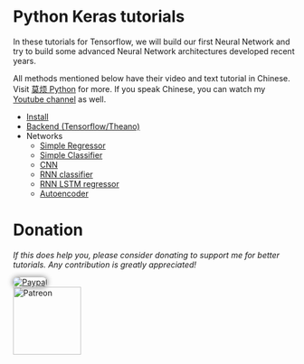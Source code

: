 # Python Keras tutorials

In these tutorials for Tensorflow, we will build our first Neural Network and try to build some advanced Neural Network architectures developed recent years.

All methods mentioned below have their video and text tutorial in Chinese. Visit [莫烦 Python](https://morvanzhou.github.io/tutorials/) for more.
If you speak Chinese, you can watch my [Youtube channel](https://www.youtube.com/channel/UCdyjiB5H8Pu7aDTNVXTTpcg) as well.


* [Install](https://github.com/MorvanZhou/tutorials/blob/master/kerasTUT/2-installation.py)
* [Backend (Tensorflow/Theano)](https://github.com/MorvanZhou/tutorials/blob/master/kerasTUT/3-backend.py)
* Networks
  * [Simple Regressor](https://github.com/MorvanZhou/tutorials/blob/master/kerasTUT/4-regressor_example.py)
  * [Simple Classifier](https://github.com/MorvanZhou/tutorials/blob/master/kerasTUT/5-classifier_example.py)
  * [CNN](https://github.com/MorvanZhou/tutorials/blob/master/kerasTUT/6-CNN_example.py)
  * [RNN classifier](https://github.com/MorvanZhou/tutorials/blob/master/kerasTUT/7-RNN_Classifier_example.py)
  * [RNN LSTM regressor](https://github.com/MorvanZhou/tutorials/blob/master/kerasTUT/8-RNN_LSTM_Regressor_example.py)
  * [Autoencoder](https://github.com/MorvanZhou/tutorials/blob/master/kerasTUT/9-Autoencoder_example.py)


# Donation

*If this does help you, please consider donating to support me for better tutorials. Any contribution is greatly appreciated!*

<div >
  <a href="https://www.paypal.com/cgi-bin/webscr?cmd=_donations&amp;business=morvanzhou%40gmail%2ecom&amp;lc=C2&amp;item_name=MorvanPython&amp;currency_code=AUD&amp;bn=PP%2dDonationsBF%3abtn_donateCC_LG%2egif%3aNonHosted">
    <img style="border-radius: 20px;  box-shadow: 0px 0px 10px 1px  #888888;"
         src="https://www.paypalobjects.com/webstatic/en_US/i/btn/png/silver-pill-paypal-44px.png"
         alt="Paypal"
         height="auto" ></a>
</div>

<div>
  <a href="https://www.patreon.com/morvan">
    <img src="https://morvanzhou.github.io/static/img/support/patreon.jpg"
         alt="Patreon"
         height=120></a>
</div>